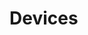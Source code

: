 # Devices







































































































